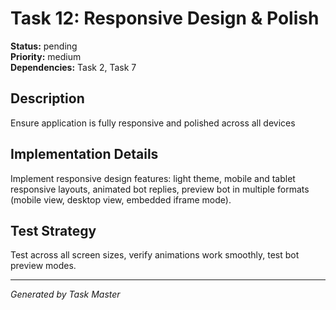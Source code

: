 # Task 12: Responsive Design & Polish

**Status:** pending  
**Priority:** medium  
**Dependencies:** Task 2, Task 7  

## Description
Ensure application is fully responsive and polished across all devices

## Implementation Details
Implement responsive design features: light theme, mobile and tablet responsive layouts, animated bot replies, preview bot in multiple formats (mobile view, desktop view, embedded iframe mode).

## Test Strategy
Test across all screen sizes, verify animations work smoothly, test bot preview modes.

---
*Generated by Task Master*